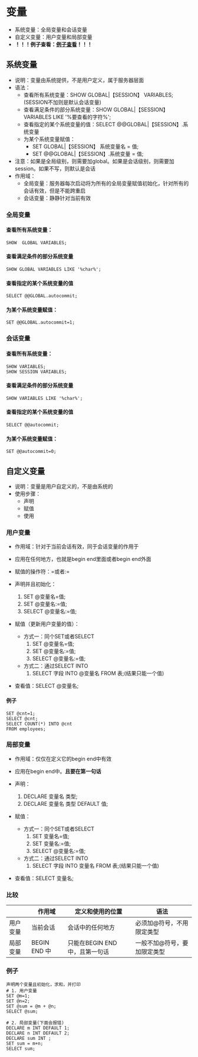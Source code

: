 # 变量
+ 系统变量：全局变量和会话变量
+ 自定义变量：用户变量和局部变量
+ **！！！例子查看：[例子查看](https://github.com/594301947/knowledge/blob/master/%E6%95%B0%E6%8D%AE%E5%BA%93/MySQL/code/%E5%8F%98%E9%87%8F.sql)！！！**

## 系统变量
+ 说明：变量由系统提供，不是用户定义，属于服务器层面
+ 语法：
    + 查看所有系统变量：SHOW GLOBAL|【SESSION】 VARIABLES;(SESSION不加则是默认会话变量)
    + 查看满足条件的部分系统变量：SHOW GLOBAL|【SESSION】 VARIABLES LIKE '%要查看的字符%';
    + 查看指定的某个系统变量的值：SELECT @@GLOBAL|【SESSION】.系统变量
    + 为某个系统变量赋值：
      + SET GLOBAL|【SESSION】 系统变量名 = 值;
      + SET @@GLOBAL|【SESSION】.系统变量 = 值;
+ 注意：如果是全局级别，则需要加global。如果是会话级别，则需要加session。如果不写，则默认是会话
+ 作用域：
  + 全局变量：服务器每次启动将为所有的全局变量赋值初始化，针对所有的会话有效，但是不能跨重启
  + 会话变量：静静针对当前有效

### 全局变量
#### 查看所有系统变量：
```
SHOW  GLOBAL VARIABLES;
```

#### 查看满足条件的部分系统变量
```
SHOW GLOBAL VARIABLES LIKE '%char%';
```

#### 查看指定的某个系统变量的值
```
SELECT @@GLOBAL.autocommit;
```

#### 为某个系统变量赋值：
```
SET @@GLOBAL.autocommit=1;
```

### 会话变量
#### 查看所有系统变量：
```
SHOW VARIABLES;
SHOW SESSION VARIABLES;
```

#### 查看满足条件的部分系统变量
```
SHOW VARIABLES LIKE '%char%';
```

#### 查看指定的某个系统变量的值
```
SELECT @@autocommit;
```

#### 为某个系统变量赋值：
```
SET @@autocommit=0;
```

## 自定义变量
+ 说明：变量是用户自定义的，不是由系统的
+ 使用步骤：
  + 声明
  + 赋值
  + 使用

### 用户变量
+ 作用域：针对于当前会话有效，同于会话变量的作用于
+ 应用在任何地方，也就是begin end里面或者begin end外面
+ 赋值的操作符：=或者:=

+ 声明并且初始化：
    1. SET @变量名=值;
    2. SET @变量名:=值;
    3. SELECT @变量名:=值;

+ 赋值（更新用户变量的值）：
  + 方式一：同个SET或者SELECT
    1. SET @变量名=值;
    2. SET @变量名:=值;
    3. SELECT @变量名:=值;
  + 方式二：通过SELECT INTO
    1. SELECT 字段 INTO @变量名 FROM 表;(结果只能一个值)

+ 查看值：SELECT @变量名;

#### 例子
```
SET @cnt=1;
SELECT @cnt;
SELECT COUNT(*) INTO @cnt
FROM employees;
```

### 局部变量
+ 作用域：仅仅在定义它的begin end中有效
+ 应用在begin end中。**且要在第一句话**

+ 声明：
  1. DECLARE 变量名 类型;
  2. DECLARE 变量名 类型 DEFAULT 值;
+ 赋值：
  + 方式一：同个SET或者SELECT
    1. SET 变量名=值;
    2. SET 变量名:=值;
    3. SELECT @变量名:=值;
  + 方式二：通过SELECT INTO
    1. SELECT 字段 INTO 变量名 FROM 表;(结果只能一个值)
+ 查看值：SELECT 变量名;

### 比较

|          | 作用域       | 定义和使用的位置               | 语法                        |
| -------- | ------------ | ------------------------------ | --------------------------- |
| 用户变量 | 当前会话     | 会话中的任何地方               | 必须加@符号，不用限定类型   |
| 局部变量 | BEGIN END 中 | 只能在BEGIN END 中，且第一句话 | 一般不加@符号，要加限定类型 |

### 例子
```
声明两个变量且初始化，求和，并打印
# 1. 用户变量
SET @m=1;
SET @n=2;
SET @sum = @m + @n;
SELECT @sum;

# 2. 局部变量(下面会报错)
DECLARE m INT DEFAULT 1;
DECLARE n INT DEFAULT 2;
DECLARE sum INT ;
SET sum = m+n;
SELECT sum;
```
